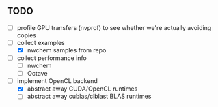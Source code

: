 TODO
----

- [ ] profile GPU transfers (nvprof) to see whether we're actually avoiding copies
- [ ] collect examples
  - [x] nwchem samples from repo
- [ ] collect performance info 
  - [ ] nwchem
  - [ ] Octave
- [ ] implement OpenCL backend
  - [x] abstract away CUDA/OpenCL runtimes
  - [ ] abstract away cublas/clblast BLAS runtimes
